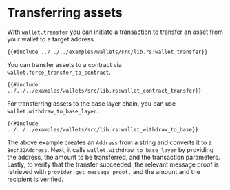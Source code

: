 # Transferring assets

With `wallet.transfer` you can initiate a transaction to transfer an asset from your wallet to a target address.

```rust,ignore
{{#include ../../../examples/wallets/src/lib.rs:wallet_transfer}}
```

You can transfer assets to a contract via `wallet.force_transfer_to_contract`.

```rust,ignore
{{#include ../../../examples/wallets/src/lib.rs:wallet_contract_transfer}}
```

For transferring assets to the base layer chain, you can use `wallet.withdraw_to_base_layer`.

```rust,ignore
{{#include ../../../examples/wallets/src/lib.rs:wallet_withdraw_to_base}}
```

The above example creates an `Address` from a string and converts it to a `Bech32Address`. Next, it calls `wallet.withdraw_to_base_layer` by providing the address, the amount to be transferred, and the transaction parameters. Lastly, to verify that the transfer succeeded, the relevant message proof is retrieved with `provider.get_message_proof,` and the amount and the recipient is verified.
